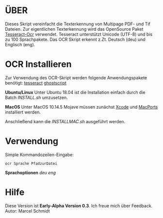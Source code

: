 # ÜBER

Dieses Skript vereinfacht die Texterkennung von Multipage PDF- und Tif Dateien.
Zur eigentlichen Texterkennung wird das OpenSource Paket [Tesseract-Ocr](https://github.com/tesseract-ocr/tesseract) verwendet.
Tesseract unterstützt Unicode (UTF-8) und bis zu 100 Sprachpakete. Das OCR Skript erkennt z.Zt. Deutsch (deu) und Englisch (eng).

# OCR Installieren

Zur Verwendung des OCR-Skript werden folgende Anwendungspakete benötigt:
[tesseract](https://github.com/tesseract-ocr/tesseract/)
[ghostscript](https://www.ghostscript.com/index.html)

**Ubuntu/Linux**
Unter Ubuntu 18.04 ist die Installation einfach durch die Batch *INSTALL.sh* umzusetzen.

**MacOS**
Unter MacOS 10.14.5 Mojave müssen zunächst 
[Xcode](https://developer.apple.com/xcode/) und
[MacPorts](https://www.macports.org/) installiert werden.

Anschließend kann die *INSTALLMAC.sh* ausgeführt werden.

# Verwendung
Simple Kommandozeilen-Eingabe:

    ocr Sprache PfadzurDatei
    
**Sprachoptionen**
*deu
eng*

# Hilfe
Diese Version ist **Early-Alpha Version 0.3**. Ich freue mich über Feedback. 
Autor: Marcel Schmidt
